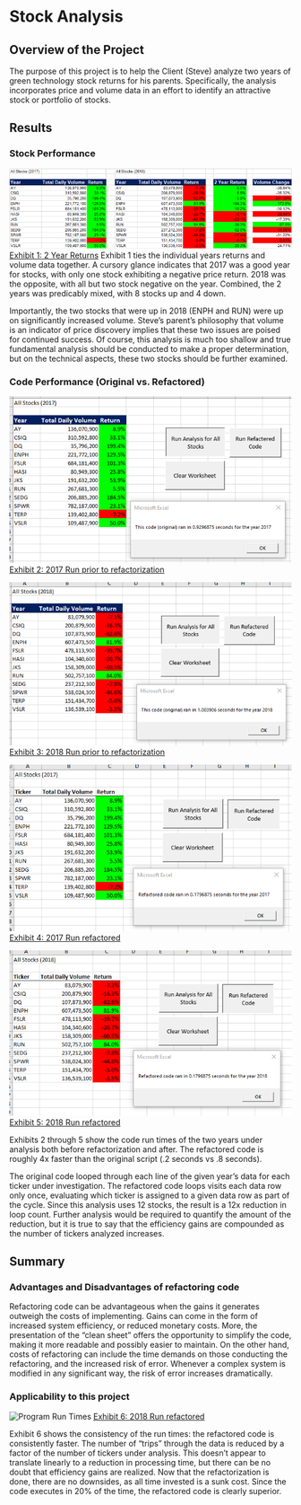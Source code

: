 # Stock Analysis

## Overview of the Project

The purpose of this project is to help the Client (Steve) analyze two years of green technology stock returns for his parents.  Specifically, the analysis incorporates price and volume data in an effort to identify an attractive stock or portfolio of stocks.

## Results

### Stock Performance


![2 Year Returns](other_resources/2_Year_Returns.png)
[Exhibit 1: 2 Year Returns](other_resources/2_Year_Returns.png?raw=true "2 Year Returns")
Exhibit 1 ties the individual years returns and volume data together.  A cursory glance indicates that 2017 was a good year for stocks, with only one stock exhibiting a negative price return.  2018 was the opposite, with all but two stock negative on the year.  Combined, the 2 years was predicably mixed, with 8 stocks up and 4 down.

Importantly, the two stocks that were up in 2018 (ENPH and RUN) were up on significantly increased volume.  Steve’s parent’s philosophy that volume is an indicator of price discovery implies that these two issues are poised for continued success.  Of course, this analysis is much too shallow and true fundamental analysis should be conducted to make a proper determination, but on the technical aspects, these two stocks should be further examined.

### Code Performance (Original vs. Refactored)


![2017 Old Way](other_resources/01.2017Old.png)
[Exhibit 2: 2017 Run prior to refactorization](other_resources/01.2017Old.png?raw=true "2017 Run the Original Way")


![2018 Old Way](other_resources/02.2018Old.png)
[Exhibit 3: 2018 Run prior to refactorization](other_resources/02.2018Old.png?raw=true "2018 Run the Original Way")





![2017 Refactored](resources/VBA_Challenge_2017.png)
[Exhibit 4: 2017 Run refactored](resources/VBA_Challenge_2017.png?raw=true "2017 Refactored")



![2018 Refactored](resources/VBA_Challenge_2018.png)
[Exhibit 5: 2018 Run refactored](resources/VBA_Challenge_2018.png?raw=true "2018 Refactored")

Exhibits 2 through 5 show the code run times of the two years under analysis both before refactorization and after.  The refactored code is roughly 4x faster than the original script (.2 seconds vs .8 seconds).  

The original code looped through each line of the given year’s data for each ticker under investigation.  The refactored code loops visits each data row only once, evaluating which ticker is assigned to a given data row as part of the cycle.  Since this analysis uses 12 stocks, the result is a 12x reduction in loop count.  Further analysis would be required to quantify the amount of the reduction, but it is true to say that the efficiency gains are compounded as the number of tickers analyzed increases.

## Summary


### Advantages and Disadvantages of refactoring code

Refactoring code can be advantageous when the gains it generates outweigh the costs of implementing.  Gains can come in the form of increased system efficiency, or reduced monetary costs.  More, the presentation of the “clean sheet” offers the opportunity to simplify the code, making it more readable and possibly easier to maintain.  On the other hand, costs of refactoring can include the time demands on those conducting the refactoring, and the increased risk of error.  Whenever a complex system is modified in any significant way, the risk of error increases dramatically.


### Applicability to this project

![Program Run Times](resources/Program_Run_Times.png)
[Exhibit 6: 2018 Run refactored](resources/Program_Run_Times.png?raw=true "Program Run Times")

Exhibit 6 shows the consistency of the run times: the refactored code is consistently faster.  The number of “trips” through the data is reduced by a factor of the number of tickers under analysis.  This doesn’t appear to translate linearly to a reduction in processing time, but there can be no doubt that efficiency gains are realized.  Now that the refactorization is done, there are no downsides, as all time invested is a sunk cost.  Since the code executes in 20% of the time, the refactored code is clearly superior.







